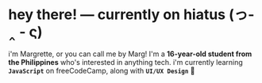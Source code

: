 # hey there! — currently on hiatus (っ- ‸ - ς)
i'm Margrette, or you can call me by Marg! I'm a **16-year-old student from the Philippines** who's interested in anything tech. i'm currently learning **`JavaScript`** on freeCodeCamp, along with **`UI/UX Design`** 🗿
